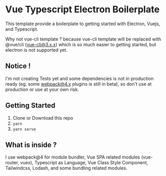 # Vue Typescript Electron Boilerplate

This template provide a boilerplate to getting started with Electron, Vuejs, and Typescript.

Why not vue-cli template ? because vue-cli template will be replaced with @vue/cli (vue-cli@3.x.x) which is so much easier to getting started, but electron is not supported yet.

## Notice !

I'm not creating Tests yet and some dependencies is not in production ready (eg. some webpack@4.x plugins is still in beta), so don't use at production or use at your own risk.

## Getting Started

1. Clone or Download this repo
2. `yarn`
3. `yarn serve`

## What is inside ?

I use webpack@4 for module bundler, Vue SPA related modules (vue-router, vuex), Typescript as Language, Vue Class Style Component, Tailwindcss, Lodash, and some bundling related modules.
